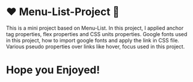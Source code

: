 # ❤️ Menu-List-Project 🎉
This is a mini project based on Menu-List.
In this project, I applied anchor tag properties, flex properties and CSS units properties.
Google fonts used in this project, how to import google fonts and apply the link in CSS file.
Various pseudo properties over links like hover, focus used in this project.
# Hope you Enjoyed!
